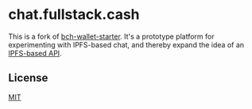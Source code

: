 # chat.fullstack.cash
This is a fork of [bch-wallet-starter](https://github.com/Permissionless-Software-Foundation/bch-wallet-starter). It's a prototype platform for experimenting with IPFS-based chat, and thereby expand the idea of an [IPFS-based API](https://troutsblog.com/blog/ipfs-api).

## License
[MIT](./LICENSE.md)

